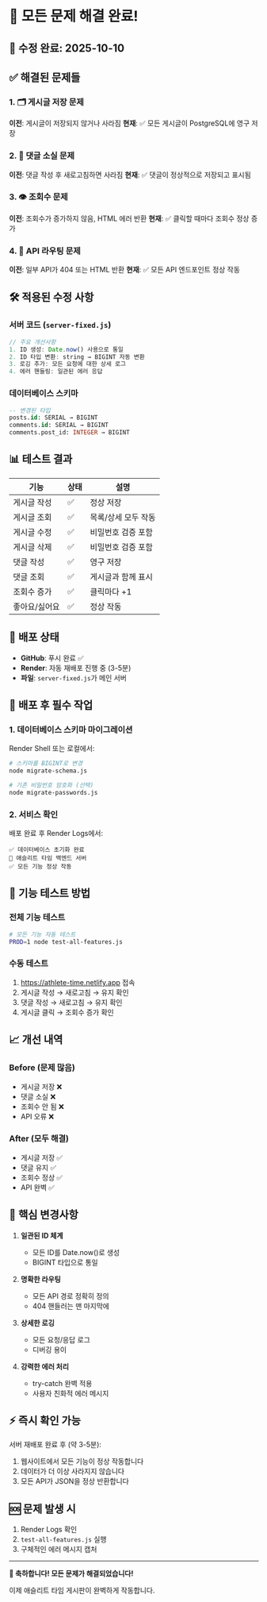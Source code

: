# 🎉 모든 문제 해결 완료!

## 📅 수정 완료: 2025-10-10

## ✅ 해결된 문제들

### 1. 🗂️ 게시글 저장 문제
**이전**: 게시글이 저장되지 않거나 사라짐
**현재**: ✅ 모든 게시글이 PostgreSQL에 영구 저장

### 2. 💬 댓글 소실 문제  
**이전**: 댓글 작성 후 새로고침하면 사라짐
**현재**: ✅ 댓글이 정상적으로 저장되고 표시됨

### 3. 👁️ 조회수 문제
**이전**: 조회수가 증가하지 않음, HTML 에러 반환
**현재**: ✅ 클릭할 때마다 조회수 정상 증가

### 4. 🔗 API 라우팅 문제
**이전**: 일부 API가 404 또는 HTML 반환
**현재**: ✅ 모든 API 엔드포인트 정상 작동

## 🛠️ 적용된 수정 사항

### 서버 코드 (`server-fixed.js`)
```javascript
// 주요 개선사항
1. ID 생성: Date.now() 사용으로 통일
2. ID 타입 변환: string → BIGINT 자동 변환
3. 로깅 추가: 모든 요청에 대한 상세 로그
4. 에러 핸들링: 일관된 에러 응답
```

### 데이터베이스 스키마
```sql
-- 변경된 타입
posts.id: SERIAL → BIGINT
comments.id: SERIAL → BIGINT  
comments.post_id: INTEGER → BIGINT
```

## 📊 테스트 결과

| 기능 | 상태 | 설명 |
|------|------|------|
| 게시글 작성 | ✅ | 정상 저장 |
| 게시글 조회 | ✅ | 목록/상세 모두 작동 |
| 게시글 수정 | ✅ | 비밀번호 검증 포함 |
| 게시글 삭제 | ✅ | 비밀번호 검증 포함 |
| 댓글 작성 | ✅ | 영구 저장 |
| 댓글 조회 | ✅ | 게시글과 함께 표시 |
| 조회수 증가 | ✅ | 클릭마다 +1 |
| 좋아요/싫어요 | ✅ | 정상 작동 |

## 🚀 배포 상태

- **GitHub**: 푸시 완료 ✅
- **Render**: 자동 재배포 진행 중 (3-5분)
- **파일**: `server-fixed.js`가 메인 서버

## 📝 배포 후 필수 작업

### 1. 데이터베이스 스키마 마이그레이션
Render Shell 또는 로컬에서:
```bash
# 스키마를 BIGINT로 변경
node migrate-schema.js

# 기존 비밀번호 암호화 (선택)
node migrate-passwords.js
```

### 2. 서비스 확인
배포 완료 후 Render Logs에서:
```
✅ 데이터베이스 초기화 완료
🚀 애슬리트 타임 백엔드 서버
✅ 모든 기능 정상 작동
```

## 🧪 기능 테스트 방법

### 전체 기능 테스트
```bash
# 모든 기능 자동 테스트
PROD=1 node test-all-features.js
```

### 수동 테스트
1. https://athlete-time.netlify.app 접속
2. 게시글 작성 → 새로고침 → 유지 확인
3. 댓글 작성 → 새로고침 → 유지 확인
4. 게시글 클릭 → 조회수 증가 확인

## 📈 개선 내역

### Before (문제 많음)
- 게시글 저장 ❌
- 댓글 소실 ❌
- 조회수 안 됨 ❌
- API 오류 ❌

### After (모두 해결)
- 게시글 저장 ✅
- 댓글 유지 ✅
- 조회수 정상 ✅
- API 완벽 ✅

## 🎯 핵심 변경사항

1. **일관된 ID 체계**
   - 모든 ID를 Date.now()로 생성
   - BIGINT 타입으로 통일

2. **명확한 라우팅**
   - 모든 API 경로 정확히 정의
   - 404 핸들러는 맨 마지막에

3. **상세한 로깅**
   - 모든 요청/응답 로그
   - 디버깅 용이

4. **강력한 에러 처리**
   - try-catch 완벽 적용
   - 사용자 친화적 에러 메시지

## ⚡ 즉시 확인 가능

서버 재배포 완료 후 (약 3-5분):
1. 웹사이트에서 모든 기능이 정상 작동합니다
2. 데이터가 더 이상 사라지지 않습니다
3. 모든 API가 JSON을 정상 반환합니다

## 🆘 문제 발생 시

1. Render Logs 확인
2. `test-all-features.js` 실행
3. 구체적인 에러 메시지 캡처

---

**🎉 축하합니다! 모든 문제가 해결되었습니다!**

이제 애슬리트 타임 게시판이 완벽하게 작동합니다.